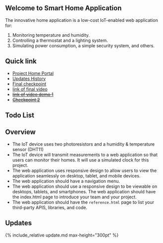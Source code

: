 ## Welcome to Smart Home Application 

The innovative home application is a low-cost IoT-enabled web application for:
1. Monitoring temperature and humidity.
2. Controlling a thermostat and a lighting system.
3. Simulating power consumption, a simple security system, and others.

## Quick link

- [Project Home Portal](https://ec2-54-151-67-43.us-west-1.compute.amazonaws.com/)
- [Updates History](update.md)
- [Final checkpoint](checkpoint3.md)
- [link of final video](#)
- [<strike>link of video demo 1</strike>](https://drive.google.com/file/d/1o_tCyV5lNdAILVl7f4SEeocQd3oz1y8E/view?usp=sharing)
- [<strike>Checkpoint 2</strike>](checkpoint2.md)

## Todo List


## Overview

- The IoT device uses two photoresistors and a humidity & temperature sensor (DHT11)
- The IoT device will transmit measurements to a web application so that users can monitor their homes. It will use a simulated clock for this project.
- The web application uses responsive design to allow users to view the application seamlessly on desktop, tablet, and mobile devices.
- The web application should have a navigation menu.
- The web application should use a responsive design to be viewable on desktops, tablets, and smartphones. The web application should have the index.html page to introduce your team and your project.
- The web application should have the `reference.html` page to list your third-party APIS, libraries, and code.

## Updates

{% include_relative update.md max-height="300pt" %}



